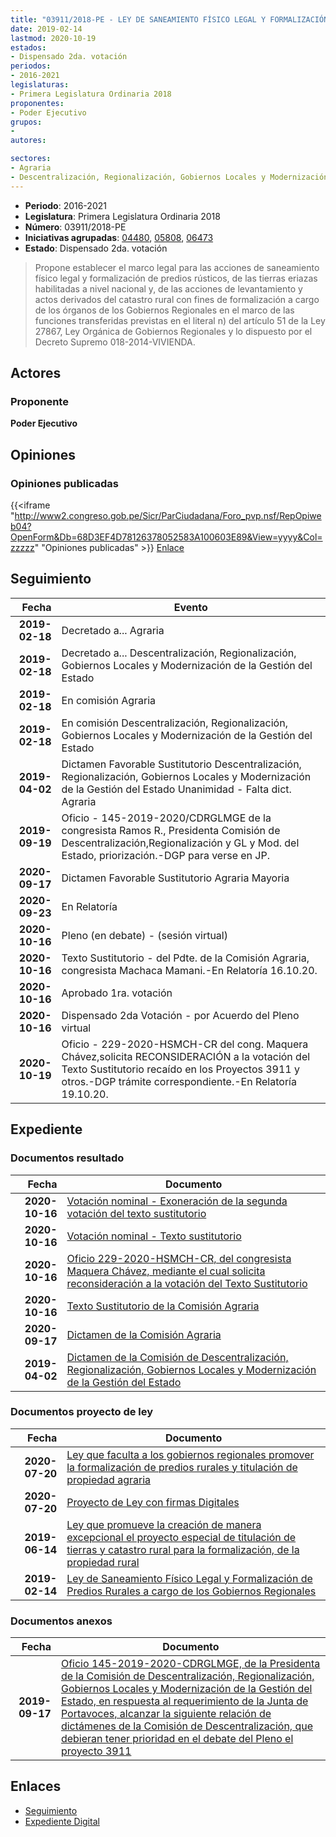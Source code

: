 ```yaml
---
title: "03911/2018-PE - LEY DE SANEAMIENTO FÍSICO LEGAL Y FORMALIZACIÓN DE PREDIOS RURALES A CARGO DE LOS GOBIERNOS REGIONALES"
date: 2019-02-14
lastmod: 2020-10-19
estados:
- Dispensado 2da. votación
periodos:
- 2016-2021
legislaturas:
- Primera Legislatura Ordinaria 2018
proponentes:
- Poder Ejecutivo
grupos:
- 
autores:

sectores:
- Agraria
- Descentralización, Regionalización, Gobiernos Locales y Modernización de la Gestión del Estado
---
```

- **Periodo**: 2016-2021
- **Legislatura**: Primera Legislatura Ordinaria 2018
- **Número**: 03911/2018-PE
- **Iniciativas agrupadas**: [04480](../../04400/04480), [05808](../../05800/05808), [06473](../../06400/06473)
- **Estado**: Dispensado 2da. votación

> Propone establecer el marco legal para las acciones de saneamiento físico legal y formalización de predios rústicos, de las tierras eriazas habilitadas a nivel nacional y, de las acciones de levantamiento y actos derivados del catastro rural con fines de formalización a cargo de los órganos de los Gobiernos Regionales en el marco de las funciones transferidas previstas en el literal n) del artículo 51 de la Ley 27867, Ley Orgánica de Gobiernos Regionales y lo dispuesto por el Decreto Supremo 018-2014-VIVIENDA.


## Actores

### Proponente

**Poder Ejecutivo**

## Opiniones

### Opiniones publicadas

{{<iframe "http://www2.congreso.gob.pe/Sicr/ParCiudadana/Foro_pvp.nsf/RepOpiweb04?OpenForm&Db=68D3EF4D78126378052583A100603E89&View=yyyy&Col=zzzzz" "Opiniones publicadas" >}}
[Enlace](http://www2.congreso.gob.pe/Sicr/ParCiudadana/Foro_pvp.nsf/RepOpiweb04?OpenForm&Db=68D3EF4D78126378052583A100603E89&View=yyyy&Col=zzzzz)


## Seguimiento

| Fecha | Evento |
|------:|--------|
| **2019-02-18** | Decretado a... Agraria |
| **2019-02-18** | Decretado a... Descentralización, Regionalización, Gobiernos Locales y Modernización de la Gestión del Estado |
| **2019-02-18** | En comisión Agraria |
| **2019-02-18** | En comisión Descentralización, Regionalización, Gobiernos Locales y Modernización de la Gestión del Estado |
| **2019-04-02** | Dictamen Favorable Sustitutorio Descentralización, Regionalización, Gobiernos Locales y Modernización de la Gestión del Estado Unanimidad - Falta dict. Agraria |
| **2019-09-19** | Oficio - 145-2019-2020/CDRGLMGE de la congresista Ramos R., Presidenta Comisión de Descentralización,Regionalización y GL y Mod. del Estado, priorización.-DGP para verse en JP. |
| **2020-09-17** | Dictamen Favorable Sustitutorio Agraria Mayoria |
| **2020-09-23** | En Relatoría |
| **2020-10-16** | Pleno (en debate) - (sesión virtual) |
| **2020-10-16** | Texto Sustitutorio - del Pdte. de la Comisión Agraria, congresista Machaca Mamani.-En Relatoría 16.10.20. |
| **2020-10-16** | Aprobado 1ra. votación |
| **2020-10-16** | Dispensado 2da Votación - por Acuerdo del Pleno virtual |
| **2020-10-19** | Oficio - 229-2020-HSMCH-CR del cong. Maquera Chávez,solicita RECONSIDERACIÓN a la votación del Texto Sustitutorio recaído en los Proyectos 3911 y otros.-DGP trámite correspondiente.-En Relatoría 19.10.20. |

## Expediente

### Documentos resultado

| Fecha | Documento |
|------:|-----------|
| **2020-10-16** | [Votación nominal - Exoneración de la segunda votación del texto sustitutorio](http://www.leyes.congreso.gob.pe/Documentos/2016_2021/Asistencia_y_Votacion/Proyectos_de_Ley/Votacion_Nominal/VNESVTS03911-20201016.pdf) |
| **2020-10-16** | [Votación nominal - Texto sustitutorio](http://www.leyes.congreso.gob.pe/Documentos/2016_2021/Asistencia_y_Votacion/Proyectos_de_Ley/Votacion_Nominal/VNTS03911-20201016.pdf) |
| **2020-10-16** | [Oficio 229-2020-HSMCH-CR, del congresista Maquera Chávez, mediante el cual solicita reconsideración a la votación del Texto Sustitutorio](https://leyes.congreso.gob.pe/Documentos/2016_2021/Oficios/Congresistas/OFICIO-229-2020-HSMCH-CR.pdf) |
| **2020-10-16** | [Texto Sustitutorio de la Comisión Agraria](https://leyes.congreso.gob.pe/Documentos/2016_2021/Texto_Sustitutorio/Proyectos_de_Ley/TS03911-20201016.pdf) |
| **2020-09-17** | [Dictamen de la Comisión Agraria](http://www.leyes.congreso.gob.pe/Documentos/2016_2021/Dictamenes/Proyectos_de_Ley/03911DC01MAY20200917.pdf) |
| **2019-04-02** | [Dictamen de la Comisión de Descentralización, Regionalización, Gobiernos Locales y Modernización de la Gestión del Estado](http://www.leyes.congreso.gob.pe/Documentos/2016_2021/Dictamenes/Proyectos_de_Ley/03911DC08MAY20190402.pdf) |

### Documentos proyecto de ley

| Fecha | Documento |
|------:|-----------|
| **2020-07-20** | [Ley que faculta a los gobiernos regionales promover la formalización de predios rurales y titulación de propiedad agraria](http://www.leyes.congreso.gob.pe/Documentos/2016_2021/Proyectos_de_Ley_y_de_Resoluciones_Legislativas/PL05808-20200720.pdf) |
| **2020-07-20** | [Proyecto de Ley con firmas Digitales](http://www.leyes.congreso.gob.pe/Documentos/2016_2021/Proyectos_de_Ley_y_de_Resoluciones_Legislativas/Proyectos_Firmas_digitales/PL05808.pdf) |
| **2019-06-14** | [Ley que promueve la creación de manera excepcional el proyecto especial de titulación de tierras y catastro rural para la formalización, de la propiedad rural](http://www.leyes.congreso.gob.pe/Documentos/2016_2021/Proyectos_de_Ley_y_de_Resoluciones_Legislativas/PL0448020190614.pdf) |
| **2019-02-14** | [Ley de Saneamiento Físico Legal y Formalización de Predios Rurales a cargo de los Gobiernos Regionales](http://www.leyes.congreso.gob.pe/Documentos/2016_2021/Proyectos_de_Ley_y_de_Resoluciones_Legislativas/PL0391120190214..pdf) |

### Documentos anexos

| Fecha | Documento |
|------:|-----------|
| **2019-09-17** | [Oficio 145-2019-2020-CDRGLMGE, de la Presidenta de la Comisión de Descentralización, Regionalización, Gobiernos Locales y Modernización de la Gestión del Estado, en respuesta al requerimiento de la Junta de Portavoces, alcanzar la siguiente relación de dictámenes de la Comisión de Descentralización, que debieran tener prioridad en el debate del Pleno el proyecto 3911](http://www.leyes.congreso.gob.pe/Documentos/2016_2021/Oficios/Comisiones_Ordinarias/OFICIO-145-2019-2020-CDRGLMGE.pdf) |

## Enlaces

- [Seguimiento](http://www2.congreso.gob.pe/Sicr/TraDocEstProc/CLProLey2016.nsf/f7fff46988ca05b1052578e100829cc7/d6a14c6143a004f0052583a10076132d?OpenDocument)
- [Expediente Digital](http://www2.congreso.gob.pe/Sicr/TraDocEstProc/Expvirt_2011.nsf/visbusqptramdoc1621/03911?opendocument)

